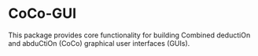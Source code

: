 # CoCo-GUI

This package provides core functionality for building Combined deductiOn and abduCtiOn (CoCo) graphical user interfaces (GUIs).
